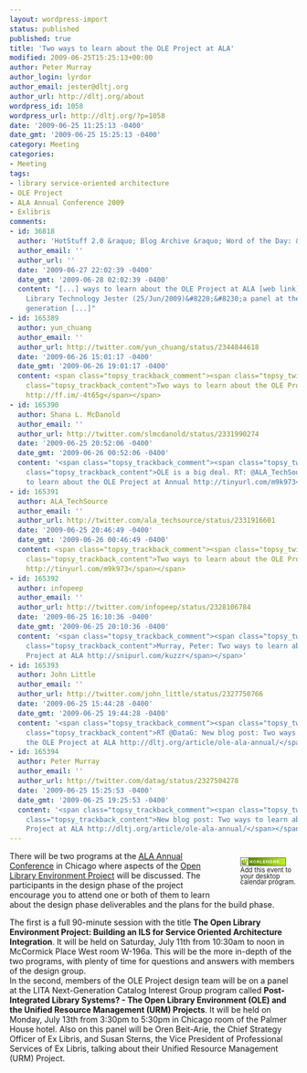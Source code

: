 ```yaml
---
layout: wordpress-import
status: published
published: true
title: 'Two ways to learn about the OLE Project at ALA'
modified: 2009-06-25T15:25:13+00:00
author: Peter Murray
author_login: lyrdor
author_email: jester@dltj.org
author_url: http://dltj.org/about
wordpress_id: 1058
wordpress_url: http://dltj.org/?p=1058
date: '2009-06-25 11:25:13 -0400'
date_gmt: '2009-06-25 15:25:13 -0400'
category: Meeting
categories:
- Meeting
tags:
- library service-oriented architecture
- OLE Project
- ALA Annual Conference 2009
- Exlibris
comments:
- id: 36818
  author: 'HotStuff 2.0 &raquo; Blog Archive &raquo; Word of the Day: &#8220;lita&#8221;'
  author_email: ''
  author_url: ''
  date: '2009-06-27 22:02:39 -0400'
  date_gmt: '2009-06-28 02:02:39 -0400'
  content: "[...] ways to learn about the OLE Project at ALA [web link]Disruptive
    Library Technology Jester (25/Jun/2009)&#8220;&#8230;a panel at the lita next
    generation [...]"
- id: 165389
  author: yun_chuang
  author_email: ''
  author_url: http://twitter.com/yun_chuang/status/2344844618
  date: '2009-06-26 15:01:17 -0400'
  date_gmt: '2009-06-26 19:01:17 -0400'
  content: <span class="topsy_trackback_comment"><span class="topsy_twitter_username"><span
    class="topsy_trackback_content">Two ways to learn about the OLE Project at ALA
    http://ff.im/-4t65g</span></span>
- id: 165390
  author: Shana L. McDanold
  author_email: ''
  author_url: http://twitter.com/slmcdanold/status/2331990274
  date: '2009-06-25 20:52:06 -0400'
  date_gmt: '2009-06-26 00:52:06 -0400'
  content: '<span class="topsy_trackback_comment"><span class="topsy_twitter_username"><span
    class="topsy_trackback_content">OLE is a big deal. RT: @ALA_TechSource: Two ways
    to learn about the OLE Project at Annual http://tinyurl.com/m9k973</span></span>'
- id: 165391
  author: ALA_TechSource
  author_email: ''
  author_url: http://twitter.com/ala_techsource/status/2331916601
  date: '2009-06-25 20:46:49 -0400'
  date_gmt: '2009-06-26 00:46:49 -0400'
  content: <span class="topsy_trackback_comment"><span class="topsy_twitter_username"><span
    class="topsy_trackback_content">Two ways to learn about the OLE Project at Annual
    http://tinyurl.com/m9k973</span></span>
- id: 165392
  author: infopeep
  author_email: ''
  author_url: http://twitter.com/infopeep/status/2328106784
  date: '2009-06-25 16:10:36 -0400'
  date_gmt: '2009-06-25 20:10:36 -0400'
  content: '<span class="topsy_trackback_comment"><span class="topsy_twitter_username"><span
    class="topsy_trackback_content">Murray, Peter: Two ways to learn about the OLE
    Project at ALA http://snipurl.com/kuzzr</span></span>'
- id: 165393
  author: John Little
  author_email: ''
  author_url: http://twitter.com/john_little/status/2327750766
  date: '2009-06-25 15:44:28 -0400'
  date_gmt: '2009-06-25 19:44:28 -0400'
  content: '<span class="topsy_trackback_comment"><span class="topsy_twitter_username"><span
    class="topsy_trackback_content">RT @DataG: New blog post: Two ways to learn about
    the OLE Project at ALA http://dltj.org/article/ole-ala-annual/</span></span>'
- id: 165394
  author: Peter Murray
  author_email: ''
  author_url: http://twitter.com/datag/status/2327504278
  date: '2009-06-25 15:25:53 -0400'
  date_gmt: '2009-06-25 19:25:53 -0400'
  content: '<span class="topsy_trackback_comment"><span class="topsy_twitter_username"><span
    class="topsy_trackback_content">New blog post: Two ways to learn about the OLE
    Project at ALA http://dltj.org/article/ole-ala-annual/</span></span>'
---
```

<div style="float:right; padding: 1em 0 1.5em 3em; font-size: 80%; width: 100px; line-height: 95%"><span class="removed_link" title="http://dltj.org/xhtml2vcal/xhtml2vcal.php/dltj/ole-ala-annual"><img src="/assets/images/2009/06/microformat_hcalendar.png" alt="hCalendar Encoded Microformat" width="80" height="15" style="border:none;text-decoration: none;" /><br />Add this event to your desktop calendar program.</span></div>
<p>There will be two programs at the <a href="http://www.ala.org/annual/" title="http://www.ala.org/annual/"><acronym title="American Library Association">ALA</acronym> Annual Conference</a> in Chicago where aspects of the <a href="http://oleproject.org/" title="The OLE Project">Open Library Environment Project</a> will be discussed.  The participants in the design phase of the project encourage you to attend one or both of them to learn about the design phase deliverables and the plans for the build phase.<br />
<!--more--></p>
<div class="vevent" id="OLE-Program-1">The first is a full 90-minute session with the title <span class="summary" style="font-weight:bold;">The Open Library Environment Project: Building an ILS for Service Oriented Architecture Integration</span>.  It will be held on Saturday, July 11th from <abbr style="border:none;text-decoration: none;" title="2009-07-11T10:30-05:00" class="dtstart">10:30am</abbr> to <abbr style="border:none;text-decoration: none;" title="2009-07-11T12:00-05:00" class="dtend">noon</abbr> in <span class="location">McCormick Place West room W-196a</span>.  This will be the more in-depth of the two programs, with plenty of time for questions and answers with members of the design group.</div>
<div class="vevent" id="OLE-Program-2">In the second, members of the OLE Project design team will be on a panel at the LITA Next-Generation Catalog Interest Group program called <span class="summary" style="font-weight:bold;">Post-Integrated Library Systems? - The Open Library Environment (OLE) and the Unified Resource Management (URM) Projects</span>.  It will be held on Monday, July 13th from <abbr style="border:none;text-decoration: none;" title="2009-07-13T15:30-05:00" class="dtstart">3:30pm</abbr> to <abbr style="border:none;text-decoration: none;" title="2009-07-13T17:30-05:00" class="dtend">5:30pm</abbr> in <span class="location">Chicago room of the Palmer House hotel</span>.  Also on this panel will be Oren Beit-Arie, the Chief Strategy Officer of Ex Libris, and Susan Sterns, the Vice President of Professional Services of Ex Libris, talking about their Unified Resource Management (URM) Project.</div>
